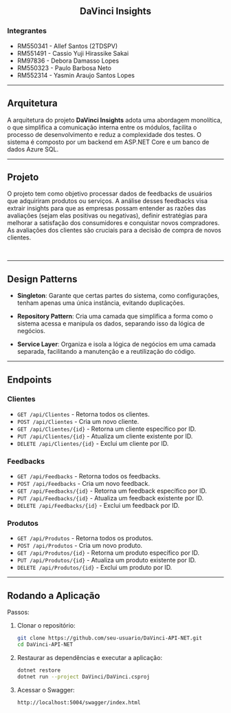 <div align="center">
   <h2> DaVinci Insights </h2>
</div>

<h3> Integrantes </h3>

- RM550341 - Allef Santos (2TDSPV)
- RM551491 - Cassio Yuji Hirassike Sakai
- RM97836 - Debora Damasso Lopes
- RM550323 - Paulo Barbosa Neto
- RM552314 - Yasmin Araujo Santos Lopes

- --------------------------------------------------

## Arquitetura

A arquitetura do projeto **DaVinci Insights** adota uma abordagem monolítica, o que simplifica a comunicação interna entre os módulos, facilita o processo de desenvolvimento e reduz a complexidade dos testes. O sistema é composto por um backend em ASP.NET Core e um banco de dados Azure SQL.

- --------------------------------------------------

## Projeto

O projeto tem como objetivo processar dados de feedbacks de usuários que adquiriram produtos ou serviços. A análise desses feedbacks visa extrair insights para que as empresas possam entender as razões das avaliações (sejam elas positivas ou negativas), definir estratégias para melhorar a satisfação dos consumidores e conquistar novos compradores. As avaliações dos clientes são cruciais para a decisão de compra de novos clientes.

<br/>

- --------------------------------------------------

## Design Patterns

- **Singleton**: Garante que certas partes do sistema, como configurações, tenham apenas uma única instância, evitando duplicações.

- **Repository Pattern**: Cria uma camada que simplifica a forma como o sistema acessa e manipula os dados, separando isso da lógica de negócios.

- **Service Layer**: Organiza e isola a lógica de negócios em uma camada separada, facilitando a manutenção e a reutilização do código.

- --------------------------------------------------

## Endpoints

### **Clientes**
- `GET /api/Clientes` - Retorna todos os clientes.
- `POST /api/Clientes` - Cria um novo cliente.
- `GET /api/Clientes/{id}` - Retorna um cliente específico por ID.
- `PUT /api/Clientes/{id}` - Atualiza um cliente existente por ID.
- `DELETE /api/Clientes/{id}` - Exclui um cliente por ID.

### **Feedbacks**
- `GET /api/Feedbacks` - Retorna todos os feedbacks.
- `POST /api/Feedbacks` - Cria um novo feedback.
- `GET /api/Feedbacks/{id}` - Retorna um feedback específico por ID.
- `PUT /api/Feedbacks/{id}` - Atualiza um feedback existente por ID.
- `DELETE /api/Feedbacks/{id}` - Exclui um feedback por ID.

### **Produtos**
- `GET /api/Produtos` - Retorna todos os produtos.
- `POST /api/Produtos` - Cria um novo produto.
- `GET /api/Produtos/{id}` - Retorna um produto específico por ID.
- `PUT /api/Produtos/{id}` - Atualiza um produto existente por ID.
- `DELETE /api/Produtos/{id}` - Exclui um produto por ID.

- --------------------------------------------------

## Rodando a Aplicação

Passos:
1. Clonar o repositório:
   ```bash
   git clone https://github.com/seu-usuario/DaVinci-API-NET.git
   cd DaVinci-API-NET
   ```

2. Restaurar as dependências e executar a aplicação:
    ```bash
    dotnet restore
    dotnet run --project DaVinci/DaVinci.csproj
    ```

3. Acessar o Swagger:
    ```bash
    http://localhost:5004/swagger/index.html
    ```


    

   
  

